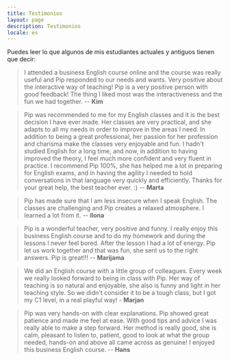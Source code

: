 ```yaml
---
title: Testimonios
layout: page
description: Testimonios
locale: es
---
```


Puedes leer lo que algunos de mis estudiantes actuales y antiguos tienen que decir:

> I attended a business English course online and the course was really useful and Pip responded to our needs and wants. Very positive about the interactive way of teaching! Pip is a very positive person with good feedback! The thing I liked most was the interactiveness and the fun we had together. -- **Kim**  

> Pip was recommended to me for my English classes and it is the best
decision I have ever made. Her classes are very practical, and she adapts
to all my needs in order to improve in the areas I need. In addition to
being a great professional, her passion for her profession and charisma
make the classes very enjoyable and fun.
I hadn't studied English for a long time, and now, in addition to having
improved the theory, I feel much more confident and very fluent in
practice. I recommend Pip 100%, she has helped me a lot in preparing for
English exams, and in having the agility I needed to hold conversations in
that language very quickly and efficiently. Thanks for your great help, the
best teacher ever. :) -- **Marta**

> Pip has made sure that I am less insecure when I speak English. The classes
are challenging and Pip creates a relaxed atmosphere. I learned a lot from
it. -- **Ilona**

> Pip is a wonderful teacher, very positive and funny. I really enjoy this business English course and to do my homework and during the lessons I never feel bored. After the lesson I had a lot of energy. Pip let us work together and that was fun, she sent us to the right answers. Pip is great!!! -- **Marijama**

> We did an English course with a little group of colleagues. Every week we
really looked forward to being in class with Pip.
Her way of teaching is so natural and enjoyable, she also is funny and
light in her teaching style.
So we didn't consider it to be a tough class, but I got my C1 level, in a
real playful way! - **Marjan**

> Pip was very hands-on with clear explanations. Pip showed great patience and made me feel at ease. With good tips and advice I was really able to make a step forward. Her method is really good, she is calm, pleasant to listen to, patient, good to look at what the group needed, hands-on and above all came across as genuine! I enjoyed this business English course. -- **Hans**